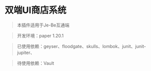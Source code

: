 # 双端UI商店系统
> 本插件适用于Je-Be互通端

> 开发环境：paper 1.20.1

> 已使用依赖：geyser、floodgate、skulls、lombok、junit、junit-jupiter、

> 待使用依赖：Vault